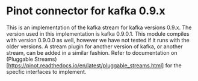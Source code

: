 <!--

    Licensed to the Apache Software Foundation (ASF) under one
    or more contributor license agreements.  See the NOTICE file
    distributed with this work for additional information
    regarding copyright ownership.  The ASF licenses this file
    to you under the Apache License, Version 2.0 (the
    "License"); you may not use this file except in compliance
    with the License.  You may obtain a copy of the License at

      http://www.apache.org/licenses/LICENSE-2.0

    Unless required by applicable law or agreed to in writing,
    software distributed under the License is distributed on an
    "AS IS" BASIS, WITHOUT WARRANTIES OR CONDITIONS OF ANY
    KIND, either express or implied.  See the License for the
    specific language governing permissions and limitations
    under the License.

-->
# Pinot connector for kafka 0.9.x

This is an implementation of the kafka stream for kafka versions 0.9.x. The version used in this implementation is kafka 0.9.0.1. This module compiles with version 0.9.0.0 as well, however we have not tested if it runs with the older versions.
A stream plugin for another version of kafka, or another stream, can be added in a similar fashion. Refer to documentation on (Pluggable Streams)[https://pinot.readthedocs.io/en/latest/pluggable_streams.html] for the specfic interfaces to implement.
